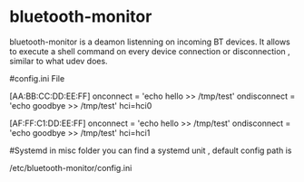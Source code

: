 # bluetooth-monitor

bluetooth-monitor is a deamon listenning on incoming BT devices. 
It allows to execute a shell command on every device connection or disconnection , similar to what udev does.

#config.ini File

[AA:BB:CC:DD:EE:FF]
onconnect = 'echo hello >> /tmp/test'
ondisconnect = 'echo goodbye >> /tmp/test'
hci=hci0

[AF:FF:C1:DD:EE:FF]
onconnect = 'echo hello >> /tmp/test'
ondisconnect = 'echo goodbye >> /tmp/test'
hci=hci1


#Systemd
in misc folder you can find a systemd unit , default config path is 

/etc/bluetooth-monitor/config.ini


